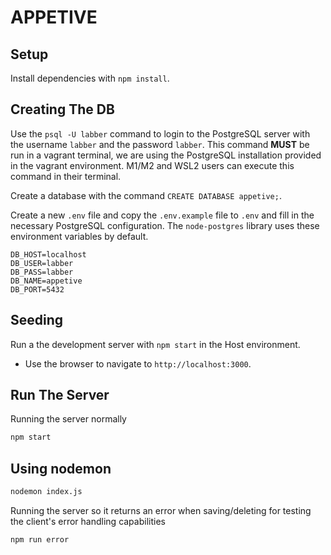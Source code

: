 # APPETIVE 

## Setup

Install dependencies with `npm install`.

## Creating The DB

Use the `psql -U labber` command to login to the PostgreSQL server with the username `labber` and the password `labber`. This command **MUST** be run in a vagrant terminal, we are using the PostgreSQL installation provided in the vagrant environment. M1/M2 and WSL2 users can execute this command in their terminal.

Create a database with the command `CREATE DATABASE appetive;`.

Create a new `.env` file and copy the `.env.example` file to `.env` and fill in the necessary PostgreSQL configuration. The `node-postgres` library uses these environment variables by default.

```
DB_HOST=localhost
DB_USER=labber
DB_PASS=labber
DB_NAME=appetive
DB_PORT=5432

```

## Seeding

Run a the development server with `npm start` in the Host environment. 

- Use the browser to navigate to `http://localhost:3000`.

## Run The Server

Running the server normally
```sh
npm start
```

## Using nodemon
```sh
nodemon index.js
```

Running the server so it returns an error when saving/deleting for testing the client's error handling capabilities
```sh
npm run error
```